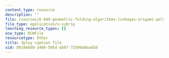 ```yaml
---
content_type: resource
description: ''
file: /courses/6-849-geometric-folding-algorithms-linkages-origami-polyhedra-fall-2012/8810eb803460505dab8772590a9aad5d_voMyQUarX-k.vtt
file_type: application/x-subrip
learning_resource_types: []
ocw_type: OCWFile
resourcetype: Other
title: 3play caption file
uid: 8810eb80-3460-505d-ab87-72590a9aad5d
---
```

